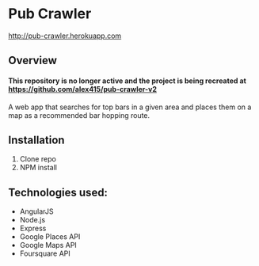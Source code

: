 # Pub Crawler
http://pub-crawler.herokuapp.com

## Overview
#### This repository is no longer active and the project is being recreated at https://github.com/alex415/pub-crawler-v2
A web app that searches for top bars in a given area and places them on a map as a recommended bar hopping route.

## Installation
1. Clone repo
2. NPM install

## Technologies used:
* AngularJS
* Node.js
* Express
* Google Places API
* Google Maps API
* Foursquare API
